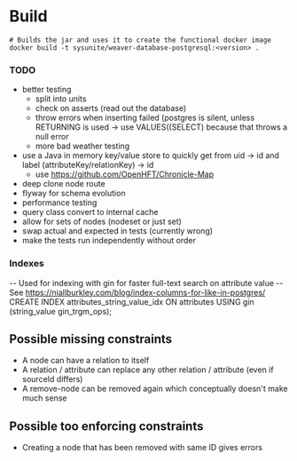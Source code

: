 # Build
```
# Builds the jar and uses it to create the functional docker image
docker build -t sysunite/weaver-database-postgresql:<version> .
```



### TODO
- better testing
	- split into units
	- check on asserts (read out the database)
	- throw errors when inserting failed (postgres is silent, unless RETURNING is used -> use VALUES((SELECT) because that throws a null error
	- more bad weather testing
- use a Java in memory key/value store to quickly get from uid -> id and label (attributeKey/relationKey) -> id
	- use https://github.com/OpenHFT/Chronicle-Map
- deep clone node route
- flyway for schema evolution
- performance testing
- query class convert to internal cache
- allow for sets of nodes (nodeset or just set)
- swap actual and expected in tests (currently wrong)
- make the tests run independently without order

### Indexes
-- Used for indexing with gin for faster full-text search on attribute value
-- See https://niallburkley.com/blog/index-columns-for-like-in-postgres/
CREATE INDEX attributes_string_value_idx ON attributes USING gin (string_value gin_trgm_ops);


## Possible missing constraints
- A node can have a relation to itself
- A relation / attribute can replace any other relation / attribute (even if sourceId differs)
- A remove-node can be removed again which conceptually doesn't make much sense

## Possible too enforcing constraints
- Creating a node that has been removed with same ID gives errors


